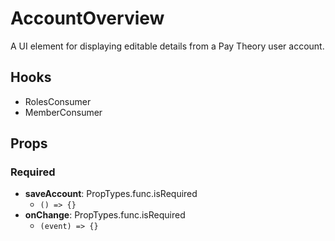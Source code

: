 # AccountOverview

A UI element for displaying editable details from a Pay Theory user account.

## Hooks

- RolesConsumer
- MemberConsumer

## Props

### Required

- **saveAccount**: PropTypes.func.isRequired
  - `() => {}`
- **onChange**: PropTypes.func.isRequired
  - `(event) => {}`
